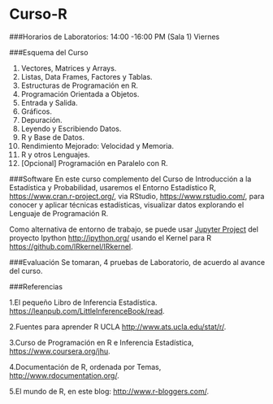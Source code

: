 # Curso-R
###Horarios de Laboratorios: 14:00 -16:00 PM (Sala 1) Viernes

###Esquema del Curso

1. Vectores, Matrices y Arrays.
2. Listas, Data Frames, Factores y Tablas.
3. Estructuras de Programación en R.
4. Programación Orientada a Objetos.
5. Entrada y Salida.
6. Gráficos.
7. Depuración.
8. Leyendo y Escribiendo Datos.
9. R y Base de Datos.
10. Rendimiento Mejorado: Velocidad y Memoria.
11. R y otros Lenguajes.
12. [Opcional] Programación en Paralelo con R.

###Software
En este curso complemento del Curso de Introducción a la Estadística y Probabilidad, usaremos el Entorno Estadístico R, https://www.cran.r-project.org/, via RStudio, https://www.rstudio.com/, para conocer y aplicar técnicas estadísticas, visualizar datos explorando el Lenguaje de Programación R.

Como alternativa de entorno de trabajo, se puede usar [Jupyter Project](https://jupyter.org/) del proyecto Ipython http://ipython.org/ usando el Kernel para R https://github.com/IRkernel/IRkernel.

###Evaluación
Se tomaran, 4 pruebas de Laboratorio, de acuerdo al avance del curso.

###Referencias

1.El pequeño Libro de Inferencia Estadística. https://leanpub.com/LittleInferenceBook/read.

2.Fuentes para aprender R UCLA http://www.ats.ucla.edu/stat/r/.

3.Curso de Programación en R e Inferencia Estadística, https://www.coursera.org/jhu.

4.Documentación de R, ordenada por Temas, http://www.rdocumentation.org/.

5.El mundo de R, en este blog: http://www.r-bloggers.com/.

